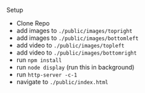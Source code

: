 Setup
- Clone Repo
- add images to `./public/images/topright`
- add images to `./public/images/bottomleft`
- add video to `./public/images/topleft`
- add video to `./public/images/bottomright`
- run `npm install`
- run `node display` (run this in background)
- run `http-server -c-1`
- navigate to `./public/index.html`
